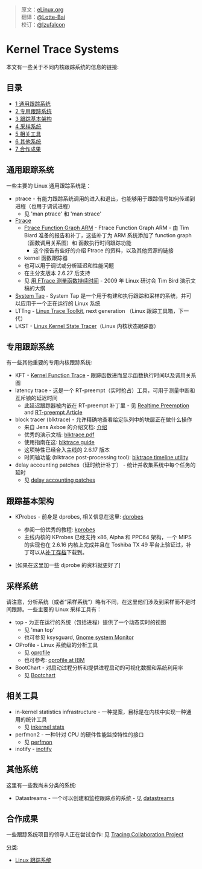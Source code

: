 ﻿> 原文：[eLinux.org](http://elinux.org/Kernel_Trace_Systems) <br />
> 翻译：[@Lotte-Bai](https://github.com/Lotte-Bai) <br />
> 校订：[@lzufalcon](https://github.com/lzufalcon) <br />


# Kernel Trace Systems

本文有一些关于不同内核跟踪系统的信息的链接:

## 目录

-   [1 通用跟踪系统](#general-purpose-tracing-systems)
-   [2 专用跟踪系统](#special-purpose-tracing-systems)
-   [3 跟踪基本架构](#trace-infrastructure)
-   [4 采样系统](#sampling-systems)
-   [5 相关工具](#related-facilities)
-   [6 其他系统](#other-systems)
-   [7 合作成果](#collaboration-efforts)

## 通用跟踪系统

一些主要的 Linux 通用跟踪系统是：
-   ptrace - 有能力跟踪系统调用的进入和退出，也能够用于跟踪信号如何传递到进程（也用于调试进程）
    -   见 'man ptrace' 和 'man strace'
-   [Ftrace](../../../dbg_portal/kernel_trace_and_profile/Ftrace/Ftrace.md "Ftrace")
    -   [Ftrace Function Graph ARM](../../../dbg_portal/kernel_trace_and_profile/Ftrace/Ftrace.md_Function_Graph_ARM "Ftrace Function Graph ARM") - Ftrace Function Graph ARM - 由 Tim Biard 准备的报告和补丁，这些补丁为 ARM 系统添加了 function graph（函数调用关系图）和 函数执行时间跟踪功能
        -   这个报告有些好的介绍 Ftrace 的资料，以及其他资源的链接
    -   kernel 函数跟踪器
    -   也可以用于调试或分析延迟和性能问题
    -   在主分支版本 2.6.27 后支持
    -   见 [用 FTrace 测量函数持续时间](http://eLinux.org/Measuring_Function_Duration_with_FTrace "用FTrace测量函数持续时间") - 2009 年 Linux 研讨会 Tim Bird 演示文稿的大纲
-   [System Tap](../../../dbg_portal/kernel_trace_and_profile/System_Tap/System_Tap.md "System Tap") - System Tap 是一个用于构建和执行跟踪和采样的系统，并可以应用于一个正在运行的 Linux 系统
-   LTTng - [Linux Trace Toolkit](../../../dbg_portal/kernel_trace_and_profile/Linux_Trace_Toolkit/Linux_Trace_Toolkit.md "Linux Trace Toolkit"), next generation （Linux 跟踪工具箱，下一代）
-   LKST - [Linux Kernel State Tracer](../../../dbg_portal/kernel_trace_and_profile/Linux_Kernel_State_Tracer/Linux_Kernel_State_Tracer.md "Linux Kernel State Tracer")（Linux 内核状态跟踪器）

## 专用跟踪系统

有一些其他重要的专用内核跟踪系统:
-   KFT - [Kernel Function Trace](../../.././dev_portals/Boot_Time/Kernel_Function_Trace/Kernel_Function_Trace.md "Kernel Function Trace") - 跟踪函数进而显示函数执行时间以及调用关系图
-   latency trace - 这是一个 RT-preempt（实时抢占）工具，可用于测量中断和互斥锁的延迟时间
    -   此延迟跟踪器被内嵌在 RT-preempt 补丁里 - 见 [Realtime Preemption](../../.././dev_portals/Real_Time/Realtime_Preemption/Realtime_Preemption.md "Realtime Preemption") and [RT-preempt Article](http://lwn.net/Articles/97811/)
-   block tracer (blktrace) - 允许精确地查看给定队列中的块层正在做什么操作
    -   来自 Jens Axboe 的介绍文档: [介绍](http://lwn.net/Articles/148761/)
    -   优秀的演示文档: [blktrace.pdf](http://www.gelato.org/pdf/apr2006/gelato_ICE06apr_blktrace_brunelle_hp.pdf)
    -   使用指南在这: [blktrace guide](https://secure.engr.oregonstate.edu/wiki/CS411/index.php/Blktrace_Guide)
    -   这项特性已经合入主线的 2.6.17 版本
    -   时间轴功能 (blktrace post-processing tool): [blktrace timeline utility](http://www.nabble.com/NEW%3A-btt---blktrace-timeline-utility%3A-analyze-I-Os-collected-with-blktrace.-tf1644874.html)
-   delay accounting patches（延时统计补丁） - 统计并收集系统中每个任务的延时
    -   见 [delay accounting patches](http://lkml.org/lkml/2006/5/2/30)

## 跟踪基本架构

-   KProbes - 前身是 dprobes, 相关信息在这里: [dprobes](http://dprobes.sourceforge.net/)
    -   参阅一份优秀的教程: [kprobes](http://www-users.cs.umn.edu/~boutcher/kprobes/)
    -   主线内核的 KProbes 已经支持 x86, Alpha 和 PPC64 架构，一个 MIPS 的实现也在 2.6.16 内核上完成并且在 Toshiba TX 49 平台上验证过，补丁可以从[补丁存档](http://eLinux.org/Patch_Archive)下载到。

-   [如果在这里加一些 djprobe 的资料就更好了]

## 采样系统

请注意，分析系统（或者“采样系统”）略有不同，在这里他们涉及到采样而不是时间跟踪。一些主要的 Linux 采样工具有：
-   top - 为正在运行的系统（包括进程）提供了一个动态实时的视图
    -   见 'man top'
    -   也可参见 ksysguard, [Gnome system Monitor](http://freshmeat.net/projects/gnome-system-monitor/)
-   OProfile - Linux 系统级的分析工具
    -   见 [oprofile](http://oprofile.sourceforge.net/about/)
    -   也可参考: [oprofile at IBM](http://www.ibm.com/developerworks/cn/linux/l-oprof/)
-   BootChart - 对启动过程分析和提供进程启动的可视化数据和系统利用率
    -   见 [Bootchart](../../.././dev_portals/Boot_Time/Bootchart/Bootchart.md "Bootchart")

## 相关工具

-   in-kernel statistics infrastructure - 一种提案，目标是在内核中实现一种通用的统计工具
    -   见 [inkernel stats](http://lkml.org/lkml/2006/5/19/106)
-   perfmon2 - 一种针对 CPU 的硬件性能监控特性的接口
    -   见 [perfmon](http://perfmon2.sourceforge.net/)
-   inotify - [inotify](http://www-128.ibm.com/developerworks/linux/library/l-inotify.html)

## 其他系统

这里有一些我尚未分类的系统:
-   Datastreams - 一个可以创建和监控跟踪点的系统 - 见 [datastreams](http://kusp.ittc.ku.edu/wiki/index.php/Main_Page)

## 合作成果

一些跟踪系统项目的领导人正在尝试合作: 见 [Tracing Collaboration Project](http://eLinux.org/Tracing_Collaboration_Project "Tracing Collaboration Project")

[分类](http://eLinux.org/Special:Categories "Special:Categories"):

-   [Linux 跟踪系统](http://eLinux.org/Category:Linux_tracing "Category:Linux tracing")




